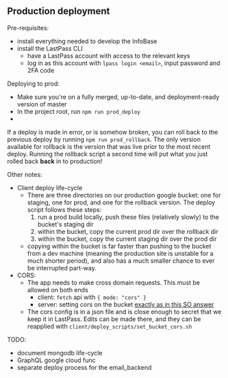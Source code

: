 ## Production deployment

Pre-requisites:
  * install everything needed to develop the InfoBase
  * install the LastPass CLI
    * have a LastPass account with access to the relevant keys
    * log in as this account with `lpass login <email>`, input password and 2FA code

Deploying to prod:
* Make sure you're on a fully merged, up-to-date, and deployment-ready version of master
* In the project root, run `npm run prod_deploy`
* 

If a deploy is made in error, or is somehow broken, you can roll back to the previous deploy by running `npm run prod_rollback`. The only version available for rollback is the version that was live prior to the most recent deploy. Running the rollback script a second time will put what you just rolled back **back** in to production!

Other notes:
* Client deploy life-cycle
  * There are three directories on our production google bucket: one for staging, one for prod, and one for the rollback version. The deploy script follows these steps:
    1) run a prod build locally, push these files (relatively slowly) to the bucket's staging dir
    2) within the bucket, copy the current prod dir over the rollback dir
    3) within the bucket, copy the current staging dir over the prod dir
  * copying within the bucket is far faster than pushing to the bucket from a dev machine (meaning the production site is unstable for a much shorter period), and also has a much smaller chance to ever be interrupted part-way. 
* CORS:
  * The app needs to make cross domain requests. This must be allowed on both ends
    * client: `fetch` api with `{ mode: "cors" }` 
    * server: setting cors on the bucket [exactly as in this SO answer](https://stackoverflow.com/questions/43109327/cors-setting-on-google-cloud-bucket)
  * The cors config is in a json file and is close enough to secret that we keep it in LastPass. Edits can be made there, and they can be reapplied with `client/deploy_scripts/set_bucket_cors.sh`

TODO: 
  * document mongodb life-cycle
  * GraphQL google cloud func
  * separate deploy process for the email_backend